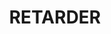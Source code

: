 ---
layout: product
title: "RETARDER"
price: "300" 
desc: "Sredstvo za usporavanje sušenja boje"
img_path: "/assets/img/AMMOF500.webp"
brand: "AMMO"
available: true
special_offer: false
new: false
soon: false
cat: "020000"
subcat: "020100"
subsubcat: "020101"
sifra: "AMMOF500"
popular: false
spec: false
---